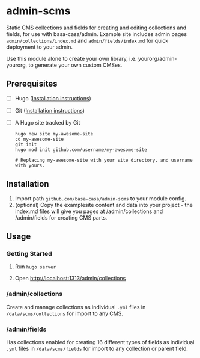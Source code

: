 # admin-scms

Static CMS collections and fields for creating and editing collections and fields, for use with basa-casa/admin. Example site includes admin pages `admin/collections/index.md` and `admin/fields/index.md` for quick deployment to your admin.

Use this module alone to create your own library, i.e. yourorg/admin-yourorg, to generate your own custom CMSes. 

## Prerequisites
 - [ ] Hugo ([Installation instructions](https://gohugo.io/installation))

 - [ ] Git ([Installation instructions](https://github.com/git-guides/install-git))

 - [ ] A Hugo site tracked by Git
    ```
    hugo new site my-awesome-site
    cd my-awesome-site
    git init
    hugo mod init github.com/username/my-awesome-site

    # Replacing my-awesome-site with your site directory, and username with yours.
    ```

## Installation

1. Import path `github.com/basa-casa/admin-scms` to your module config.
1. (optional) Copy the examplesite content and data into your project - the index.md files will give you pages at /admin/collections and /admin/fields for creating CMS parts.

## Usage

### Getting Started

1. Run `hugo server`
    
2. Open [http://localhost:1313/admin/collections](http://localhost:1313/admin/collections)

### /admin/collections

Create and manage collections as individual `.yml` files in `/data/scms/collections` for import to any CMS. 

### /admin/fields
Has collections enabled for creating 16 different types of fields as individual `.yml` files in `/data/scms/fields` for import to any collection or parent field. 
